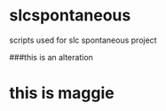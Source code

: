 # slcspontaneous
scripts used for slc spontaneous project 

###this is an alteration

# this is maggie
